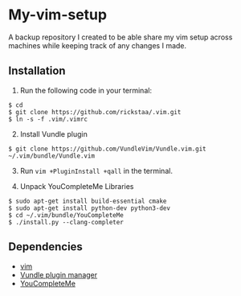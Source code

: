 # My-vim-setup
A backup repository I created to be able share my vim setup across machines while keeping track of any changes I made.

## Installation
1. Run the following code in your terminal:

```
$ cd
$ git clone https://github.com/rickstaa/.vim.git
$ ln -s -f .vim/.vimrc
```
2. Install Vundle plugin
```
$ git clone https://github.com/VundleVim/Vundle.vim.git ~/.vim/bundle/Vundle.vim
```

3. Run `vim +PluginInstall +qall` in the terminal.

4. Unpack YouCompleteMe Libraries
```
$ sudo apt-get install build-essential cmake
$ sudo apt-get install python-dev python3-dev
$ cd ~/.vim/bundle/YouCompleteMe 
$ ./install.py --clang-completer
```

## Dependencies
* [vim](https://www.vim.org/)
* [Vundle plugin manager](https://github.com/VundleVim/Vundle.vim)
* [YouCompleteMe](https://github.com/Valloric/YouCompleteMe)
